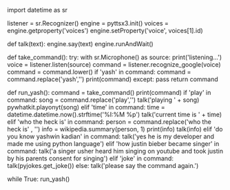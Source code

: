 import datetime as sr

listener = sr.Recognizer()
engine = pyttsx3.init()
voices = engine.getproperty('voices')
engine.setProperty('voice', voices[1].id)


def talk(text):
    engine.say(text)
    engine.runAndWait()
    

def take_command():
    try:
        with sr.Microphone() as source:
            print('listening...')
            voice = listener.listen(source)
            command = listener.recognize_google(voice)
            command = command.lower()
            if 'yash' in command:
                command = command.replace('yash','')
                print(command)
    except:
        pass
    return command 
    
    
def run_yash():
    command = take_command()
    print(command)
    if 'play' in command:
        song = command.replace('play','')
        talk('playing ' + song)
        pywhatkit.playonyt(song)
    elif 'time' in command:
        time = datetime.datetime.now().strftime('%I:%M %p')
        talk('current time is ' + time)
    elif 'who the heck is' in command:
        person = command.replace('who the heck is' , '')
        info = wikipedia.summary(person, 1)
        print(info)
        talk(info)
    elif 'do you know yashwin kadian' in command:
        talk('yes he is my developer and made me using python language')
    elif 'how justin bieber became singer' in command:
        talk('a singer usher heard him singing on youtube and took justin by his parents consent for singing')
    elif 'joke' in command:
        talk(pyjokes.get_joke())
    else:
        talk('please say the command again.')
        
        
while True:
    run_yash()
